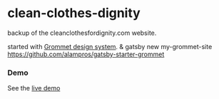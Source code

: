 # clean-clothes-dignity
backup of the cleanclothesfordignity.com website.

started with [Grommet design system](https://grommet.github.io/).
&
gatsby new my-grommet-site https://github.com/alampros/gatsby-starter-grommet

### Demo

See the [live demo](https://cleanclothesfordignity.com)
